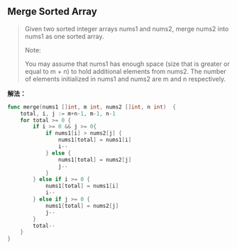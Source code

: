 ## Merge Sorted Array
> Given two sorted integer arrays nums1 and nums2, merge nums2 into nums1 as one sorted array.
>  
> Note:
>
> You may assume that nums1 has enough space (size that is greater or equal to m + n) to hold additional elements from nums2. The number of elements initialized in nums1 and nums2 are m and n respectively.

**解法：**

```Go
func merge(nums1 []int, m int, nums2 []int, n int)  {
    total, i, j := m+n-1, m-1, n-1
    for total >= 0 {
    	if i >= 0 && j >= 0{
    		if nums1[i] > nums2[j] {
    			nums1[total] = nums1[i]
    			i--
    		} else {
    			nums1[total] = nums2[j]
    			j--
    		}
    	} else if i >= 0 {
    		nums1[total] = nums1[i]
    		i--
    	} else if j >= 0 {
    		nums1[total] = nums2[j]
    		j--
    	}
    	total--
    }
}
```